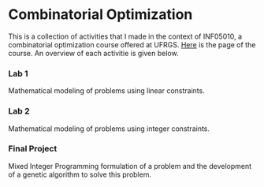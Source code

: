 # Combinatorial Optimization

This is a collection of activities that I made in the context of INF05010, a combinatorial optimization course offered at UFRGS. [Here](https://www.inf.ufrgs.br/~mrpritt/doku.php?id=inf05010:homepage) is the page of the course. An overview of each activitie is given below.

### Lab 1
Mathematical modeling of problems using linear constraints.  

### Lab 2
Mathematical modeling of problems using integer constraints.  

### Final Project
Mixed Integer Programming formulation of a problem and the development of a genetic algorithm to solve this problem.


